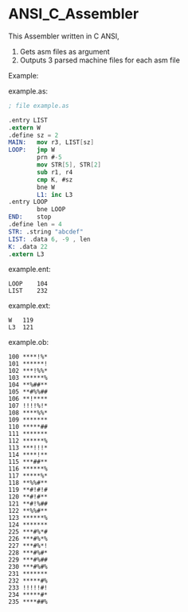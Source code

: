 # ANSI_C_Assembler

This Assembler written in C ANSI,
1. Gets asm files as argument
2. Outputs 3 parsed machine files for each asm file

Example:

example.as:
```nasm
; file example.as

.entry LIST
.extern W
.define sz = 2
MAIN:	mov r3, LIST[sz]
LOOP:	jmp W
		prn #-5
		mov STR[5], STR[2]
		sub r1, r4
		cmp K, #sz
		bne W
		L1:	inc L3
.entry LOOP
		bne LOOP
END:	stop
.define len = 4
STR: .string "abcdef"
LIST: .data 6, -9 , len
K: .data 22
.extern L3
```
example.ent:
```
LOOP	104
LIST	232
```
example.ext:
```
W	119
L3	121
```
example.ob:
```
100	****!%*
101	******!
102	***!%%*
103	******%
104	**%##**
105	**#%%##
106	**!****
107	!!!!%!*
108	****%%*
109	*******
110	*****##
111	*******
112	******%
113	***!!!*
114	****!**
115	***##**
116	******%
117	*****%*
118	**%%#**
119	**#!#!#
120	**#!#**
121	**#!%##
122	**%%#**
123	******%
124	*******
225	***#%*#
226	***#%*%
227	***#%*!
228	***#%#*
229	***#%##
230	***#%#%
231	*******
232	*****#%
233	!!!!!#!
234	*****#*
235	****##%
```
